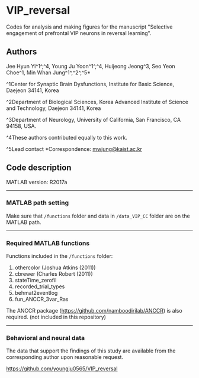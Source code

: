 # VIP_reversal

Codes for analysis and making figures for the manuscript "Selective engagement of prefrontal VIP neurons in reversal learning".

## Authors
Jee Hyun Yi^1^,^4, Young Ju Yoon^1^,^4, Huijeong Jeong^3, Seo Yeon Choe^1, Min Whan Jung^1^,^2^,^5*

^1Center for Synaptic Brain Dysfunctions, Institute for Basic Science, Daejeon 34141, Korea

^2Department of Biological Sciences, Korea Advanced Institute of Science and Technology, Daejeon 34141, Korea

^3Department of Neurology, University of California, San Francisco, CA 94158, USA.

^4These authors contributed equally to this work.

^5Lead contact *Correspondence: mwjung@kaist.ac.kr

## Code description
MATLAB version: R2017a
*****
### MATLAB path setting
Make sure that <code>/functions</code> folder and data in <code>/data_VIP_CC</code> folder are on the MATLAB path.

*****
### Required MATLAB functions
Functions included in the <code>/functions</code> folder:
1. othercolor (Joshua Atkins (2011))
2. cbrewer (Charles Robert (2011))
3. stateTime_zerofil
4. recorded_trial_types
5. behmat2eventlog
6. fun_ANCCR_3var_Ras

The ANCCR package (https://github.com/namboodirilab/ANCCR) is also required. (not included in this repository)

*****
### Behavioral and neural data
The data that support the findings of this study are available from the corresponding author upon reasonable request.

https://github.com/youngju0565/VIP_reversal
